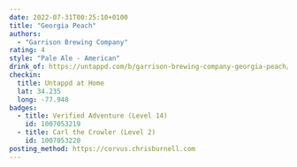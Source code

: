 ```yaml
---
date: 2022-07-31T00:25:10+0100
title: "Georgia Peach"
authors:
  - "Garrison Brewing Company"
rating: 4
style: "Pale Ale - American"
drink_of: https://untappd.com/b/garrison-brewing-company-georgia-peach/3062047
checkin:
  title: Untappd at Home
  lat: 34.235
  long: -77.948
badges:
  - title: Verified Adventure (Level 14)
    id: 1007053219
  - title: Carl the Crowler (Level 2)
    id: 1007053220
posting_method: https://corvus.chrisburnell.com
---
```

